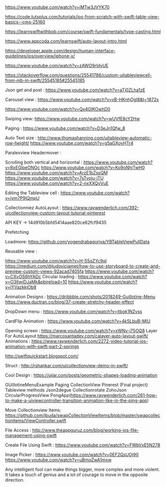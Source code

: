 https://www.youtube.com/watch?v=jMTw3JVYK70

https://code.tutsplus.com/tutorials/ios-from-scratch-with-swift-table-view-basics--cms-25160

https://learnswiftwithbob.com/course/swift-fundamentals/type-casting.html

https://www.appcoda.com/learnswift/auto-layout-intro.html

https://developer.apple.com/design/human-interface-guidelines/ios/overview/iphone-x/
 
 
 https://www.youtube.com/watch?v=zAWO9rldyUE

https://stackoverflow.com/questions/25541786/custom-uitableviewcell-from-nib-in-swift/25545185#25545185


Json get and post :
https://www.youtube.com/watch?v=aTj0ZLha1zE


Carousel view :
https://www.youtube.com/watch?v=vB-HKnhOgl8&t=1872s



https://www.youtube.com/watch?v=Qx4GIKOwhD0

Swiping view:
https://www.youtube.com/watch?v=wUVfE8cY2Hw

Paging :
https://www.youtube.com/watch?v=D3eJn1Qfw_8
 

Auto Text size :
http://www.thomashanning.com/uitableview-automatic-row-height/
https://www.youtube.com/watch?v=g5aGXoyHTr4

Paralexview Headermover :

Scrolling both vertical and horizontal :
https://www.youtube.com/watch?v=RxEGlpeONOc
https://www.youtube.com/watch?v=Ko9oNhlTwH0
https://www.youtube.com/watch?v=ArzE1bZssQM
https://www.youtube.com/watch?v=7sTvoju-iTU
https://www.youtube.com/watch?v=2-nxXXQyVuE


Editing the Tableview cell :
https://www.youtube.com/watch?v=iym7P9jQmpU

Collectionniez AutoLayout :
https://www.raywenderlich.com/392-uicollectionview-custom-layout-tutorial-pinterest

API KEY -> 14d910b5bfd5414aae820ce62fcf9435

Prefetching 

Loadmore:
https://github.com/yogendrabagoriya/YBTableViewPullData

Reusable view :

https://www.youtube.com/watch?v=H-55qZYc9qI
https://medium.com/@ludovicjamet/how-to-use-storyboard-to-create-and-preview-custom-views-92acad7405fa
https://www.youtube.com/watch?v=CXvOS6hYADc
Circular loading :
https://www.youtube.com/watch?v=O3ltwjDJaMk&pbjreload=10
https://www.youtube.com/watch?v=lYVazkkjOb8

Animation Designs :
https://dribbble.com/shots/2018249-Guillotine-Menu
https://www.ductran.co/blog/37-create-stretchy-header-effect

DropDown menu :
https://www.youtube.com/watch?v=itbok1NZvss

CardFlip Animation :
https://www.youtube.com/watch?v=4kSLbuB-MlU

Opening screen :
https://www.youtube.com/watch?v=xWNv-j75OQ8
Layer For AutoLayout
https://marcosantadev.com/calayer-auto-layout-swift/
Animations :
https://www.raywenderlich.com/2272-video-tutorial-ios-animation-with-swift-part-2-springs

http://swiftquickstart.blogspot.com/

Struct :
http://rshankar.com/uicollectionview-demo-in-swift/

Cool Design :
https://uijar.com/posts/geometric-shapes-loading-animation

GUillotineMenuExample 
Paging CollectionView
Pinerest (Final project)
Tableview methods
Json2degue
Collectionrotate
ZohoJson
CircularProgressView
PongApp(https://www.raywenderlich.com/261-how-to-make-a-uiviewcontroller-transition-animation-like-in-the-ping-app)

Move Collectionview Items:
https://github.com/jbuda/swapCollectionViewItems/blob/master/swapcollectionitems/ViewController.swift

File Access :
http://www.theappguruz.com/blog/working-ios-file-management-using-swift

Create File Using Swift :
https://www.youtube.com/watch?v=FWbVxE5N278

Image Picker :
https://www.youtube.com/watch?v=0EF2QsUOj90
https://www.youtube.com/watch?v=uBmqZwA1mxw

Any intelligent fool can make things bigger, more complex and more violent. It takes a touch of genius and a lot of courage to move in the opposite direction.
 
